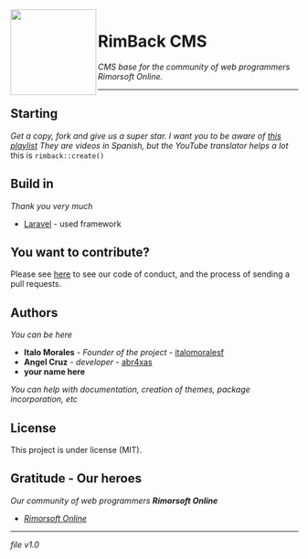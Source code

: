 <img align="left" width="150" src="https://rimorsoft.com/asset/imagen/logo.png">

# RimBack CMS

_CMS base for the community of web programmers Rimorsoft Online._

---

## Starting

_Get a copy, fork and give us a super star. I want you to be aware of [this playlist](https://www.youtube.com/watch?v=SRpYm5K__hQ&list=PLhCiuvlix-rQXtJOYDEpjn41TLsFSaM49) They are videos in Spanish, but the YouTube translator helps a lot_ this is `rimback::create()`

## Build in

_Thank you very much_

* [Laravel](https://www.laravel.com/) - used framework

## You want to contribute?

Please see [here](https://rimorsoft.com/rimback) to see our code of conduct, and the process of sending a pull requests.

## Authors

_You can be here_

* **Italo Morales** - *Founder of the project* - [italomoralesf](https://github.com/italomoralesf)
* **Angel Cruz** - *developer* - [abr4xas](https://github.com/abr4xas)
* **your name here**

_You can help with documentation, creation of themes, package incorporation, etc_

## License

This project is under license (MIT).

## Gratitude - Our heroes

_Our community of web programmers **Rimorsoft Online**_

* *[Rimorsoft Online](https://rimorsoft.com/)*

---
_file v1.0_